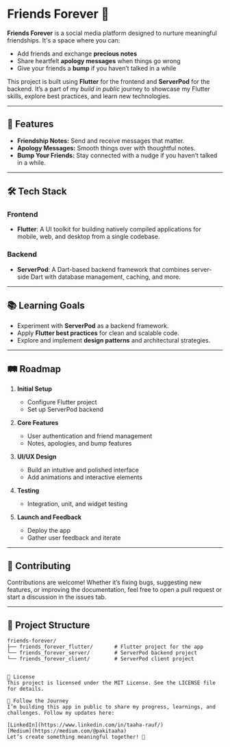 # Friends Forever 🌟

**Friends Forever** is a social media platform designed to nurture meaningful friendships. It's a space where you can:  

- Add friends and exchange **precious notes**  
- Share heartfelt **apology messages** when things go wrong  
- Give your friends a **bump** if you haven’t talked in a while  

This project is built using **Flutter** for the frontend and **ServerPod** for the backend. It’s a part of my *build in public* journey to showcase my Flutter skills, explore best practices, and learn new technologies.  

---

## 🚀 Features  

- **Friendship Notes:** Send and receive messages that matter.  
- **Apology Messages:** Smooth things over with thoughtful notes.  
- **Bump Your Friends:** Stay connected with a nudge if you haven’t talked in a while.  

---

## 🛠 Tech Stack  

### **Frontend**  
- **Flutter**: A UI toolkit for building natively compiled applications for mobile, web, and desktop from a single codebase.  

### **Backend**  
- **ServerPod**: A Dart-based backend framework that combines server-side Dart with database management, caching, and more.  

---

## 📚 Learning Goals  

- Experiment with **ServerPod** as a backend framework.  
- Apply **Flutter best practices** for clean and scalable code.  
- Explore and implement **design patterns** and architectural strategies.  

---

## 🛤️ Roadmap  

1. **Initial Setup**  
   - Configure Flutter project  
   - Set up ServerPod backend  

2. **Core Features**  
   - User authentication and friend management  
   - Notes, apologies, and bump features  

3. **UI/UX Design**  
   - Build an intuitive and polished interface  
   - Add animations and interactive elements  

4. **Testing**  
   - Integration, unit, and widget testing  

5. **Launch and Feedback**  
   - Deploy the app  
   - Gather user feedback and iterate  

---

## 🤝 Contributing  

Contributions are welcome! Whether it’s fixing bugs, suggesting new features, or improving the documentation, feel free to open a pull request or start a discussion in the issues tab.  

---

## 📂 Project Structure  

```plaintext
friends-forever/
├── friends_forever_flutter/       # Flutter project for the app
└── friends_forever_server/        # ServerPod backend project
└── friends_forever_client/        # ServerPod client project


📄 License
This project is licensed under the MIT License. See the LICENSE file for details.

📢 Follow the Journey
I’m building this app in public to share my progress, learnings, and challenges. Follow my updates here:

[LinkedIn](https://www.linkedin.com/in/taaha-rauf/)
[Medium](https://medium.com/@pakitaaha)
Let’s create something meaningful together! 🌟
